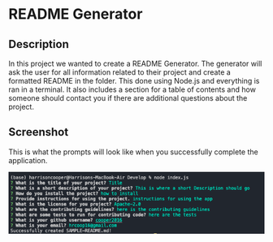 # README Generator 

## Description
In this project we wanted to create a README Generator. The generator will ask the user for all information related to their project and create a formatted README in the folder. This done using Node.js and everything is ran in a terminal. It also includes a section for a table of contents and how someone should contact you if there are additional questions about the project.

## Screenshot
This is what the prompts will look like when you successfully complete the application. 


![Picture of prompts](./Develop/images/ReadMeGeneratorPrompts.png)



